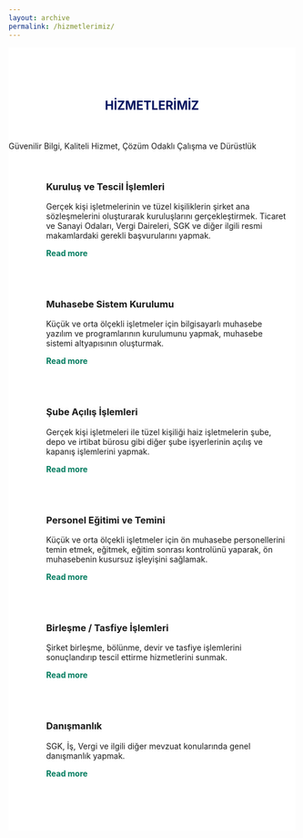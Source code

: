 ```yaml
---
layout: archive
permalink: /hizmetlerimiz/
---
```

<link href="//maxcdn.bootstrapcdn.com/bootstrap/4.0.0/css/bootstrap.min.css" rel="stylesheet" id="bootstrap-css">
<script src="//maxcdn.bootstrapcdn.com/bootstrap/4.0.0/js/bootstrap.min.js"></script>
<script src="//cdnjs.cloudflare.com/ajax/libs/jquery/3.2.1/jquery.min.js"></script>

<style>


@import url('https://maxcdn.bootstrapcdn.com/font-awesome/4.7.0/css/font-awesome.min.css');
section{
	padding: 60px 0;
}
section .section-title{
	text-align:center;
	color:#00135f;
	margin-bottom:50px;
	text-transform:uppercase;
}
#what-we-do{
	background:#ffffff;
}
#what-we-do .card{
	padding: 1rem!important;
	border: none;
	margin-bottom:1rem;
	-webkit-transition: .5s all ease;
	-moz-transition: .5s all ease;
	transition: .5s all ease;
}
#what-we-do .card:hover{
	-webkit-box-shadow: 5px 7px 9px -4px rgb(158, 158, 158);
	-moz-box-shadow: 5px 7px 9px -4px rgb(158, 158, 158);
	box-shadow: 5px 7px 9px -4px rgb(158, 158, 158);
}
#what-we-do .card .card-block{
	padding-left: 50px;
    position: relative;
}
#what-we-do .card .card-block a{
	color: #007b5e !important;
	font-weight:700;
	text-decoration:none;
}
#what-we-do .card .card-block a i{
	display:none;
	
}
#what-we-do .card:hover .card-block a i{
	display:inline-block;
	font-weight:700;
	
}
#what-we-do .card .card-block:before{
	font-family: FontAwesome;
    position: absolute;
    font-size: 39px;
    color: #00135f;
    left: 0;
	-webkit-transition: -webkit-transform .2s ease-in-out;
    transition:transform .2s ease-in-out;
}
#what-we-do .card .block-1:before{
    content: "\f0e7";
}
#what-we-do .card .block-2:before{
    content: "\f0eb";
}
#what-we-do .card .block-3:before{
    content: "\f00c";
}
#what-we-do .card .block-4:before{
    content: "\f209";
}
#what-we-do .card .block-5:before{
    content: "\f0a1";
}
#what-we-do .card .block-6:before{
    content: "\f218";
}
#what-we-do .card:hover .card-block:before{
	-webkit-transform: rotate(360deg);
	transform: rotate(360deg);	
	-webkit-transition: .5s all ease;
	-moz-transition: .5s all ease;
	transition: .5s all ease;
}
</style>

<section id="what-we-do">
		<div class="container-fluid">
			<h2 class="section-title mb-2 h1">Hİzmetlerİmİz</h2>
			<p class="text-center text-muted h5">Güvenilir Bilgi, Kaliteli Hizmet, Çözüm Odaklı Çalışma ve Dürüstlük</p>
			<div class="row mt-5">
				<div class="col-xs-12 col-sm-6 col-md-4 col-lg-4 col-xl-4">
					<div class="card">
						<div class="card-block block-1">
							<h3 class="card-title">Kuruluş ve Tescil İşlemleri</h3>
							<p class="card-text">Gerçek kişi işletmelerinin ve tüzel kişiliklerin şirket ana sözleşmelerini oluşturarak kuruluşlarını gerçekleştirmek. Ticaret ve Sanayi Odaları, Vergi Daireleri, SGK ve diğer ilgili resmi makamlardaki gerekli başvurularını yapmak.</p>
							<a href="https://www.fiverr.com/share/qb8D02" title="Read more" class="read-more" >Read more<i class="fa fa-angle-double-right ml-2"></i></a>
						</div>
					</div>
				</div>
				<div class="col-xs-12 col-sm-6 col-md-4 col-lg-4 col-xl-4">
					<div class="card">
						<div class="card-block block-2">
							<h3 class="card-title">Muhasebe Sistem Kurulumu</h3>
							<p class="card-text">Küçük ve orta ölçekli işletmeler için bilgisayarlı muhasebe yazılım ve programlarının kurulumunu yapmak, muhasebe sistemi altyapısının oluşturmak.</p>
							<a href="https://www.fiverr.com/share/qb8D02" title="Read more" class="read-more" >Read more<i class="fa fa-angle-double-right ml-2"></i></a>
						</div>
					</div>
				</div>
				<div class="col-xs-12 col-sm-6 col-md-4 col-lg-4 col-xl-4">
					<div class="card">
						<div class="card-block block-3">
							<h3 class="card-title">Şube Açılış İşlemleri</h3>
							<p class="card-text">Gerçek kişi işletmeleri ile  tüzel kişiliği haiz işletmelerin şube, depo ve irtibat bürosu gibi diğer şube işyerlerinin açılış ve kapanış işlemlerini yapmak.</p>
							<a href="https://www.fiverr.com/share/qb8D02" title="Read more" class="read-more" >Read more<i class="fa fa-angle-double-right ml-2"></i></a>
						</div>
					</div>
				</div>
			</div>
			<div class="row">
				<div class="col-xs-12 col-sm-6 col-md-4 col-lg-4 col-xl-4">
					<div class="card">
						<div class="card-block block-4">
							<h3 class="card-title">Personel Eğitimi ve Temini</h3>
							<p class="card-text">Küçük ve orta ölçekli işletmeler için ön muhasebe personellerini temin etmek, eğitmek, eğitim sonrası kontrolünü yaparak, ön muhasebenin kusursuz işleyişini sağlamak.</p>
							<a href="https://www.fiverr.com/share/qb8D02" title="Read more" class="read-more" >Read more<i class="fa fa-angle-double-right ml-2"></i></a>
						</div>
					</div>
				</div>
				<div class="col-xs-12 col-sm-6 col-md-4 col-lg-4 col-xl-4">
					<div class="card">
						<div class="card-block block-5">
							<h3 class="card-title">Birleşme / Tasfiye İşlemleri</h3>
							<p class="card-text">Şirket birleşme, bölünme, devir ve tasfiye işlemlerini sonuçlandırıp tescil ettirme hizmetlerini sunmak.</p>
							<a href="https://www.fiverr.com/share/qb8D02" title="Read more" class="read-more" >Read more<i class="fa fa-angle-double-right ml-2"></i></a>
						</div>
					</div>
				</div>
				<div class="col-xs-12 col-sm-6 col-md-4 col-lg-4 col-xl-4">
					<div class="card">
						<div class="card-block block-6">
							<h3 class="card-title">Danışmanlık</h3>
							<p class="card-text">SGK, İş, Vergi ve ilgili diğer mevzuat konularında genel danışmanlık yapmak.</p>
							<a href="https://www.fiverr.com/share/qb8D02" title="Read more" class="read-more" >Read more<i class="fa fa-angle-double-right ml-2"></i></a>
						</div>
					</div>
				</div>
			</div>
		</div>	
	</section>